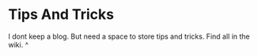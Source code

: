 # Tips And Tricks

I dont keep a blog. But need a space to store tips and tricks. Find all in the wiki. ^
